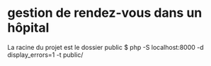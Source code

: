 # gestion de rendez-vous dans un hôpital
La racine du projet est le dossier public 
$ php -S localhost:8000 -d display_errors=1 -t public/
